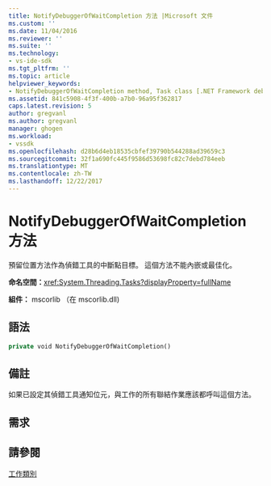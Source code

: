 ```yaml
---
title: NotifyDebuggerOfWaitCompletion 方法 |Microsoft 文件
ms.custom: ''
ms.date: 11/04/2016
ms.reviewer: ''
ms.suite: ''
ms.technology:
- vs-ide-sdk
ms.tgt_pltfrm: ''
ms.topic: article
helpviewer_keywords:
- NotifyDebuggerOfWaitCompletion method, Task class [.NET Framework debug engines]
ms.assetid: 841c5908-4f3f-400b-a7b0-96a95f362817
caps.latest.revision: 5
author: gregvanl
ms.author: gregvanl
manager: ghogen
ms.workload:
- vssdk
ms.openlocfilehash: d28b6d4eb18535cbfef39790b544288ad39659c3
ms.sourcegitcommit: 32f1a690fc445f9586d53698fc82c7debd784eeb
ms.translationtype: MT
ms.contentlocale: zh-TW
ms.lasthandoff: 12/22/2017
---
```

# <a name="notifydebuggerofwaitcompletion-method"></a>NotifyDebuggerOfWaitCompletion 方法
預留位置方法作為偵錯工具的中斷點目標。 這個方法不能內嵌或最佳化。  
  
 **命名空間：**<xref:System.Threading.Tasks?displayProperty=fullName>  
  
 **組件：** mscorlib （在 mscorlib.dll)  
  
## <a name="syntax"></a>語法  
  
```vb  
private void NotifyDebuggerOfWaitCompletion()  
```  
  
## <a name="remarks"></a>備註  
 如果已設定其偵錯工具通知位元，與工作的所有聯結作業應該都呼叫這個方法。  
  
## <a name="requirements"></a>需求  
  
## <a name="see-also"></a>請參閱  
 [工作類別](../../extensibility/debugger/task-class-internal-members.md)